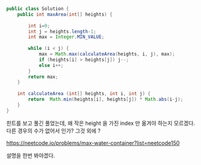 
```java
public class Solution {  
    public int maxArea(int[] heights) {  
       
        int i=0;   
        int j = heights.length-1;  
        int max = Integer.MIN_VALUE;  
  
        while (i < j) {   
            max = Math.max(calculateArea(heights, i, j), max);  
            if (heights[i] > heights[j]) j--;  
            else i++;  
        }  
        return max;  
    }  
  
    int calculateArea (int[] heights, int i, int j) {  
        return  Math.min(heights[i], heights[j]) * Math.abs(i-j);  
    }  
}
```

힌트를 보고 풀긴 풀었는데, 왜 작은 height 을 가진 index 만 옮겨야 하는지 모르겠다.
다른 경우의 수가 없어서 인가? 그것 외에 ?

https://neetcode.io/problems/max-water-container?list=neetcode150

설명을 한번 봐야겠다.

